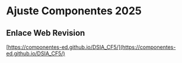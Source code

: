 # **Ajuste Componentes 2025**

## **Enlace Web Revision**

[https://componentes-ed.github.io/DSIA_CF5/](https://componentes-ed.github.io/DSIA_CF5/)

#


